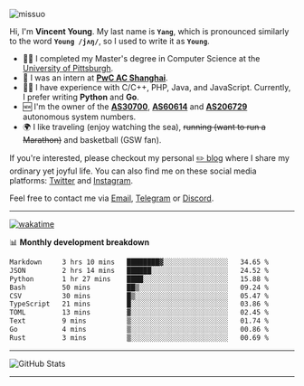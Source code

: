 <p align="left"> <img src="https://komarev.com/ghpvc/?username=missuo&label=Profile%20views&color=0e75b6&style=flat" alt="missuo" /> </p>

Hi, I'm **Vincent Young**. My last name is **`Yang`**, which is pronounced similarly to the word **`Young /jʌŋ/`**, so I used to write it as **`Young`**.

- 👨‍🎓 I completed my Master's degree in Computer Science at the [University of Pittsburgh](https://www.pitt.edu).
- 💼 I was an intern at **[PwC AC Shanghai](https://www.linkedin.com/company/pwc-ac-shanghai/)**.
- 👨‍💻 I have experience with C/C++, PHP, Java, and JavaScript. Currently, I prefer writing **Python** and **Go**.
- 🆕 I'm the owner of the **[AS30700](https://bgp.tools/as/30700)**, **[AS60614](https://bgp.tools/as/60614)** and **[AS206729](https://bgp.tools/as/206729)** autonomous system numbers.
- 🌍 I like traveling (enjoy watching the sea), ~~running (want to run a Marathon)~~ and basketball (GSW fan).

If you're interested, please checkout my personal [✏️ blog](https://missuo.me/) where I share my ordinary yet joyful life. You can also find me on these social media platforms: [Twitter](https://twitter.com/m1ssuo) and [Instagram](https://www.instagram.com/missuo.me).

Feel free to contact me via <a href="mailto:me@owo.nz">Email</a>, [Telegram](https://t.me/missuo) or [Discord](https://discordapp.com/users/missuo#7448).

-------

[![wakatime](https://wakatime.com/badge/user/c13cd961-40ca-417a-afb6-1f9ea8ac295c.svg)](https://wakatime.com/@missuo)

📊 **Monthly development breakdown**
<!--START_SECTION:waka-->

```txt
Markdown     3 hrs 10 mins   ████████▓░░░░░░░░░░░░░░░░   34.65 %
JSON         2 hrs 14 mins   ██████░░░░░░░░░░░░░░░░░░░   24.52 %
Python       1 hr 27 mins    ████░░░░░░░░░░░░░░░░░░░░░   15.88 %
Bash         50 mins         ██▒░░░░░░░░░░░░░░░░░░░░░░   09.24 %
CSV          30 mins         █▒░░░░░░░░░░░░░░░░░░░░░░░   05.47 %
TypeScript   21 mins         █░░░░░░░░░░░░░░░░░░░░░░░░   03.86 %
TOML         13 mins         ▓░░░░░░░░░░░░░░░░░░░░░░░░   02.45 %
Text         9 mins          ▒░░░░░░░░░░░░░░░░░░░░░░░░   01.74 %
Go           4 mins          ▒░░░░░░░░░░░░░░░░░░░░░░░░   00.86 %
Rust         3 mins          ▒░░░░░░░░░░░░░░░░░░░░░░░░   00.69 %
```

<!--END_SECTION:waka-->

-------

![GitHub Stats](https://github-readme-stats-opal-alpha-76.vercel.app/api?username=missuo&show_icons=true&theme=transparent)

-------

